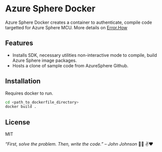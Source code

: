 # Azure Sphere Docker
Azure Sphere Docker creates a container to authenticate, compile code targetted for Azure Sphere MCU. More details on [Error.How](https://error.how)

## Features

- Installs SDK, necessary utilities non-interactive mode to compile, build Azure Sphere image packages.
- Hosts a clone of sample code from AzureSphere Github.

## Installation

Requires docker to run.

```sh
cd <path_to_dockerfile_directory>
docker build .
```
## License

MIT


*“First, solve the problem. Then, write the code.” – John Johnson* 👨‍💻 ✌️❤️
